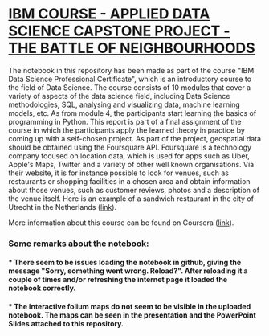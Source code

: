 # <ins>**IBM COURSE - APPLIED DATA SCIENCE CAPSTONE PROJECT - THE BATTLE OF NEIGHBOURHOODS**</ins> </span>

The notebook in this repository has been made as part of the course "IBM Data Science Professional Certificate", which is an introductory course to the field of Data Science. The course consists of 10 modules that cover a variety of aspects of the data science field, including Data Science methodologies, SQL, analysing and visualizing data, machine learning models, etc. As from module 4, the participants start learning the basics of programming in Python. This report is part of a final assignment of the course in which the participants apply the learned theory in practice by coming up with a self-chosen project. As part of the project, geospatial data should be obtained using the Foursquare API. Foursquare is a technology company focused on location data, which is used for apps such as Uber, Apple's Maps, Twitter and a variety of other well known organisations. Via their website, it is for instance possible to look for venues, such as restaurants or shopping facilities in a chosen area and obtain information about those venues, such as customer reviews, photos and a description of the venue itself. Here is an example of a sandwich restaurant in the city of Utrecht in the Netherlands ([link](https://foursquare.com/v/bigoli/4b698feef964a52073a72be3)).<br>

More information about this course can be found on Coursera ([link](https://www.coursera.org/professional-certificates/ibm-data-science)).

### **Some remarks about the notebook:**
#### * **There seem to be issues loading the notebook in github, giving the message "Sorry, something went wrong. Reload?". After reloading it a couple of times and/or refreshing the internet page it loaded the notebook correctly.**
#### * **The interactive folium maps do not seem to be visible in the uploaded notebook. The maps can be seen in the presentation and the PowerPoint Slides attached to this repository.**
